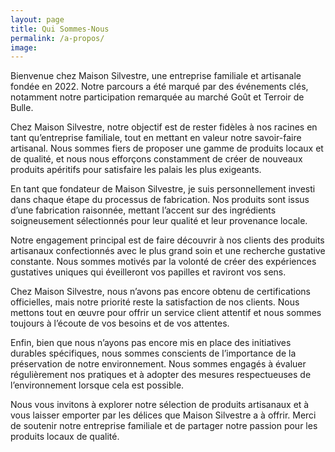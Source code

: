 ```yaml
---
layout: page
title: Qui Sommes-Nous
permalink: /a-propos/
image: 
---
```


Bienvenue chez Maison Silvestre, une entreprise familiale et artisanale fondée en 2022. Notre parcours a été marqué par des événements clés, notamment notre participation remarquée au marché Goût et Terroir de Bulle.

Chez Maison Silvestre, notre objectif est de rester fidèles à nos racines en tant qu’entreprise familiale, tout en mettant en valeur notre savoir-faire artisanal. Nous sommes fiers de proposer une gamme de produits locaux et de qualité, et nous nous efforçons constamment de créer de nouveaux produits apéritifs pour satisfaire les palais les plus exigeants.

En tant que fondateur de Maison Silvestre, je suis personnellement investi dans chaque étape du processus de fabrication. Nos produits sont issus d’une fabrication raisonnée, mettant l’accent sur des ingrédients soigneusement sélectionnés pour leur qualité et leur provenance locale.

Notre engagement principal est de faire découvrir à nos clients des produits artisanaux confectionnés avec le plus grand soin et une recherche gustative constante. Nous sommes motivés par la volonté de créer des expériences gustatives uniques qui éveilleront vos papilles et raviront vos sens.

Chez Maison Silvestre, nous n’avons pas encore obtenu de certifications officielles, mais notre priorité reste la satisfaction de nos clients. Nous mettons tout en œuvre pour offrir un service client attentif et nous sommes toujours à l’écoute de vos besoins et de vos attentes.

Enfin, bien que nous n’ayons pas encore mis en place des initiatives durables spécifiques, nous sommes conscients de l’importance de la préservation de notre environnement. Nous sommes engagés à évaluer régulièrement nos pratiques et à adopter des mesures respectueuses de l’environnement lorsque cela est possible.

Nous vous invitons à explorer notre sélection de produits artisanaux et à vous laisser emporter par les délices que Maison Silvestre a à offrir. Merci de soutenir notre entreprise familiale et de partager notre passion pour les produits locaux de qualité.